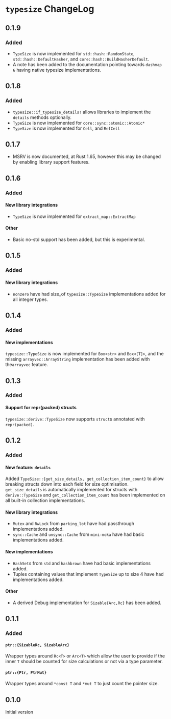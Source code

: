 # `typesize` ChangeLog

## 0.1.9

### Added

- `TypeSize` is now implemented for `std::hash::RandomState`, `std::hash::DefaultHasher`, and `core::hash::BuildHasherDefault`.
- A note has been added to the documentation pointing towards `dashmap 6` having native typesize implementations.

## 0.1.8

### Added

- `typesize::if_typesize_details!` allows libraries to implement the `details` methods optionally.
- `TypeSize` is now implemented for `core::sync::atomic::Atomic*`
- `TypeSize` is now implemented for `Cell`, and `RefCell`

## 0.1.7

- MSRV is now documented, at Rust 1.65, however this may be changed by enabling library support features.

## 0.1.6

### Added

#### New library integrations

- `TypeSize` is now implemented for `extract_map::ExtractMap`

#### Other

- Basic no-std support has been added, but this is experimental.

## 0.1.5

### Added

#### New library integrations

- `nonzero` have had size_of `typesize::TypeSize` implementations added for all integer types.

## 0.1.4

### Added

#### New implementations

`typesize::TypeSize` is now implemented for `Box<str>` and `Box<[T]>`, and the missing
`arrayvec::ArrayString` implementation has been added with the`arrayvec` feature.

## 0.1.3

### Added

#### Support for repr(packed) structs

`typesize::derive::TypeSize` now supports `struct`s annotated with `repr(packed)`.

## 0.1.2

### Added

#### New feature: `details`

Added `TypeSize::{get_size_details, get_collection_item_count}` to allow breaking structs down into each field for size optimisation. `get_size_details` is automatically implemented for structs with `derive::TypeSize` and `get_collection_item_count` has been implemented on all built-in collection implementations.

#### New library integrations

- `Mutex` and `RwLock` from `parking_lot` have had passthrough implementations added.
- `sync::Cache` and `unsync::Cache` from `mini-moka` have had basic implementations added.

#### New implementations

- `HashSet`s from `std` and `hashbrown` have had basic implementations added.
- Tuples containing values that implement `TypeSize` up to size 4 have had implementations added.

#### Other

- A derived Debug implementation for `Sizable{Arc,Rc}` has been added.

## 0.1.1

### Added

#### `ptr::{SizableRc, SizableArc}`

Wrapper types around `Rc<T>` or `Arc<T>` which allow the user to provide if the inner `T`
should be counted for size calculations or not via a type parameter.

#### `ptr::{Ptr, PtrMut}`

Wrapper types around `*const T` and `*mut T` to just count the pointer size.

## 0.1.0

Initial version
